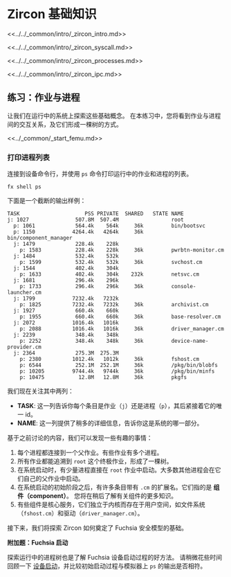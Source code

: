 <!-- # Zircon fundamentals -->
# Zircon 基础知识

<<../../_common/intro/_zircon_intro.md>>

<<../../_common/intro/_zircon_syscall.md>>

<<../../_common/intro/_zircon_processes.md>>

<<../../_common/intro/_zircon_ipc.md>>

<!-- ## Exercise: Jobs and processes -->
## 练习：作业与进程

<!-- 
Let's explore some of these fundamental concepts on a running system. In
this exercise, you'll see how jobs and processes interact to form a tree.
 -->
让我们在运行中的系统上探索这些基础概念。
在本练习中，您将看到作业与进程间的交互关系，及它们形成一棵树的方式。

<<../_common/_start_femu.md>>

<!-- ### Dump the process list -->
### 打印进程列表

<!-- 
Connect to a device shell prompt and use the `ps` command to dump the list of
running jobs and processes.
 -->
连接到设备命令行，并使用 `ps` 命令打印运行中的作业和进程的列表。

```posix-terminal
fx shell ps
```

<!-- Below is a trimmed example of what the output looks like: -->
下面是一个截断的输出样例：

```none {:.devsite-disable-click-to-copy}
TASK                     PSS PRIVATE  SHARED   STATE NAME
j: 1027               507.8M  507.4M                 root
  p: 1061             564.4k    564k     36k         bin/bootsvc
  p: 1150            4264.4k   4264k     36k         bin/component_manager
  j: 1479             228.4k    228k
    p: 1583           228.4k    228k     36k         pwrbtn-monitor.cm
  j: 1484             532.4k    532k
    p: 1599           532.4k    532k     36k         svchost.cm
  j: 1544             402.4k    304k
    p: 1633           402.4k    304k    232k         netsvc.cm
  j: 1681             296.4k    296k
    p: 1733           296.4k    296k     36k         console-launcher.cm
  j: 1799            7232.4k   7232k
    p: 1825          7232.4k   7232k     36k         archivist.cm
  j: 1927             660.4k    660k
    p: 1955           660.4k    660k     36k         base-resolver.cm
  j: 2072            1016.4k   1016k
    p: 2088          1016.4k   1016k     36k         driver_manager.cm
  j: 2239             348.4k    348k
    p: 2252           348.4k    348k     36k         device-name-provider.cm
  j: 2364             275.3M  275.3M
    p: 2380          1012.4k   1012k     36k         fshost.cm
    p: 6544           252.1M  252.1M     36k         /pkg/bin/blobfs
    p: 10205         9744.4k   9744k     36k         /pkg/bin/minfs
    p: 10475           12.8M   12.8M     36k         pkgfs
```


<!-- Let's focus on two columns in the output for now: -->
我们现在关注其中两列：

<!-- 
* **TASK**: This tells you whether each entry is a job (`j`) or process (`p`)
  followed by their unique id.
* **NAME**: This provides a little more detail about what piece of the system
  is running there.
 -->
* **TASK**: 这一列告诉你每个条目是作业（`j`）还是进程（`p`），其后紧接着它的唯一 id。
* **NAME**: 这一列提供了稍多的详细信息，告诉你这是系统的哪一部分。

<!-- 
Let's break down some interesting things here based on what we've discussed so
far:
 -->
基于之前讨论的内容，我们可以发现一些有趣的事情：

<!-- 
1. Every process is connected to a parent job. Some jobs have multiple
   processes.
1. All jobs trace back to the `root` job as the ultimate parent, forming a tree.
1. During startup, the system launches a few processes directly into the `root` job.
   Most other processes are launched under their own parent jobs.
1. After the initial startup work, many of the entries have a `.cm` extension. These
   refer to **components**, and you will learn more about them later on.
1. Some of these components are core services like filesystems (`fshost.cm`) and
   drivers (`driver_manager.cm`) that live in user space separate from the
   kernel.
 -->
1. 每个进程都连接到一个父作业。有些作业有多个进程。
1. 所有作业都能追溯到 `root` 这个终极作业，形成了一棵树。
1. 在系统启动时，有少量进程直接在 `root` 作业中启动。大多数其他进程会在它们自己的父作业中启动。
1. 在系统启动的初始阶段之后，有许多条目带有 `.cm` 的扩展名。它们指的是 **组件（component）**。
   您将在稍后了解有关组件的更多知识。
1. 有些组件是核心服务，它们独立于内核而存在于用户空间，如文件系统（`fshost.cm`）和驱动（`driver_manager.cm`）。

<!-- 
Next, we'll explore how the Zircon enables the fundamentals of Fuchsia's
security model.
 -->
接下来，我们将探索 Zircon 如何奠定了 Fuchsia 安全模型的基础。

<aside class="key-point">
  <!-- <b>Extra Credit: Fuchsia Startup</b> -->
  <b>附加题：Fuchsia 启动</b>
<!-- 
  <p>Exploring the tree of running processes is also a great way to learn about
  the startup process of a Fuchsia device. Take a moment to review
  <a href="concepts/process/everything_between_power_on_and_your_component.md">
  device startup</a> and map how the initial processes align with the
  <code>ps</code> output on the emulator.</p>
   -->
  <p>探索运行中的进程树也是了解 Fuchsia 设备启动过程的好方法。
  请稍微花些时间回顾一下 <a href="concepts/process/everything_between_power_on_and_your_component.md">
  设备启动</a>，并比较初始启动过程与模拟器上 <code>ps</code> 的输出是否相符。</p>
</aside>
